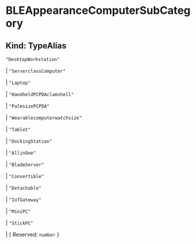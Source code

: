 # **BLEAppearanceComputerSubCategory**

## **Kind: TypeAlias**

`"DesktopWorkstation"`

| `"ServerclassComputer"`

| `"Laptop"`

| `"HandheldPCPDAclamshell"`

| `"PalmsizePCPDA"`

| `"Wearablecomputerwatchsize"`

| `"Tablet"`

| `"DockingStation"`

| `"AllinOne"`

| `"BladeServer"`

| `"Convertible"`

| `"Detachable"`

| `"IoTGateway"`

| `"MiniPC"`

| `"StickPC"`

| { Reserved: `number` }
